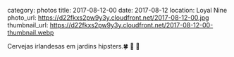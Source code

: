 category: photos 
title: 2017-08-12-00
date: 2017-08-12
location: Loyal Nine
photo_url: https://d22fkxs2pw9y3y.cloudfront.net/2017-08-12-00.jpg
thumbnail_url: https://d22fkxs2pw9y3y.cloudfront.net/2017-08-12-00-thumbnail.webp

Cervejas irlandesas em jardins hipsters.🍀 🍻 🌙                 